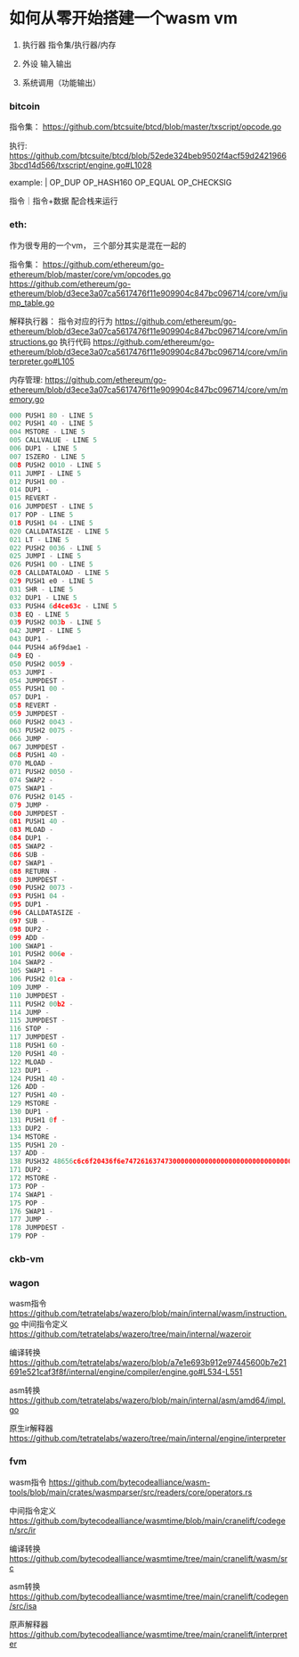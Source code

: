 # 如何从零开始搭建一个wasm vm


1. 执行器  指令集/执行器/内存

2. 外设 输入输出

3. 系统调用（功能输出）

### bitcoin

指令集：
https://github.com/btcsuite/btcd/blob/master/txscript/opcode.go

执行:
https://github.com/btcsuite/btcd/blob/52ede324beb9502f4acf59d24219663bcd14d566/txscript/engine.go#L1028

example:
<Signature> <Public Key> | OP_DUP OP_HASH160 <Public KeyHash> OP_EQUAL OP_CHECKSIG

指令｜指令+数据 配合栈来运行

### eth:

作为很专用的一个vm， 三个部分其实是混在一起的

指令集：
https://github.com/ethereum/go-ethereum/blob/master/core/vm/opcodes.go
https://github.com/ethereum/go-ethereum/blob/d3ece3a07ca5617476f11e909904c847bc096714/core/vm/jump_table.go

解释执行器：
指令对应的行为 https://github.com/ethereum/go-ethereum/blob/d3ece3a07ca5617476f11e909904c847bc096714/core/vm/instructions.go
执行代码 https://github.com/ethereum/go-ethereum/blob/d3ece3a07ca5617476f11e909904c847bc096714/core/vm/interpreter.go#L105

内存管理:
https://github.com/ethereum/go-ethereum/blob/d3ece3a07ca5617476f11e909904c847bc096714/core/vm/memory.go


```go
000 PUSH1 80 - LINE 5
002 PUSH1 40 - LINE 5
004 MSTORE - LINE 5
005 CALLVALUE - LINE 5
006 DUP1 - LINE 5
007 ISZERO - LINE 5
008 PUSH2 0010 - LINE 5
011 JUMPI - LINE 5
012 PUSH1 00 -
014 DUP1 -
015 REVERT -
016 JUMPDEST - LINE 5
017 POP - LINE 5
018 PUSH1 04 - LINE 5
020 CALLDATASIZE - LINE 5
021 LT - LINE 5
022 PUSH2 0036 - LINE 5
025 JUMPI - LINE 5
026 PUSH1 00 - LINE 5
028 CALLDATALOAD - LINE 5
029 PUSH1 e0 - LINE 5
031 SHR - LINE 5
032 DUP1 - LINE 5
033 PUSH4 6d4ce63c - LINE 5
038 EQ - LINE 5
039 PUSH2 003b - LINE 5
042 JUMPI - LINE 5
043 DUP1 -
044 PUSH4 a6f9dae1 -
049 EQ -
050 PUSH2 0059 -
053 JUMPI -
054 JUMPDEST -
055 PUSH1 00 -
057 DUP1 -
058 REVERT -
059 JUMPDEST -
060 PUSH2 0043 -
063 PUSH2 0075 -
066 JUMP -
067 JUMPDEST -
068 PUSH1 40 -
070 MLOAD -
071 PUSH2 0050 -
074 SWAP2 -
075 SWAP1 -
076 PUSH2 0145 -
079 JUMP -
080 JUMPDEST -
081 PUSH1 40 -
083 MLOAD -
084 DUP1 -
085 SWAP2 -
086 SUB -
087 SWAP1 -
088 RETURN -
089 JUMPDEST -
090 PUSH2 0073 -
093 PUSH1 04 -
095 DUP1 -
096 CALLDATASIZE -
097 SUB -
098 DUP2 -
099 ADD -
100 SWAP1 -
101 PUSH2 006e -
104 SWAP2 -
105 SWAP1 -
106 PUSH2 01ca -
109 JUMP -
110 JUMPDEST -
111 PUSH2 00b2 -
114 JUMP -
115 JUMPDEST -
116 STOP -
117 JUMPDEST -
118 PUSH1 60 -
120 PUSH1 40 -
122 MLOAD -
123 DUP1 -
124 PUSH1 40 -
126 ADD -
127 PUSH1 40 -
129 MSTORE -
130 DUP1 -
131 PUSH1 0f -
133 DUP2 -
134 MSTORE -
135 PUSH1 20 -
137 ADD -
138 PUSH32 48656c6c6f20436f6e7472616374730000000000000000000000000000000000 -
171 DUP2 -
172 MSTORE -
173 POP -
174 SWAP1 -
175 POP -
176 SWAP1 -
177 JUMP -
178 JUMPDEST -
179 POP -
```

### ckb-vm


### wagon

wasm指令 https://github.com/tetratelabs/wazero/blob/main/internal/wasm/instruction.go
中间指令定义 https://github.com/tetratelabs/wazero/tree/main/internal/wazeroir

编译转换 https://github.com/tetratelabs/wazero/blob/a7e1e693b912e97445600b7e21691e521caf3f8f/internal/engine/compiler/engine.go#L534-L551

asm转换 https://github.com/tetratelabs/wazero/blob/main/internal/asm/amd64/impl.go

原生ir解释器 https://github.com/tetratelabs/wazero/tree/main/internal/engine/interpreter

### fvm

wasm指令  https://github.com/bytecodealliance/wasm-tools/blob/main/crates/wasmparser/src/readers/core/operators.rs

中间指令定义  https://github.com/bytecodealliance/wasmtime/blob/main/cranelift/codegen/src/ir

编译转换 https://github.com/bytecodealliance/wasmtime/tree/main/cranelift/wasm/src

asm转换 https://github.com/bytecodealliance/wasmtime/tree/main/cranelift/codegen/src/isa

原声解释器 https://github.com/bytecodealliance/wasmtime/tree/main/cranelift/interpreter
